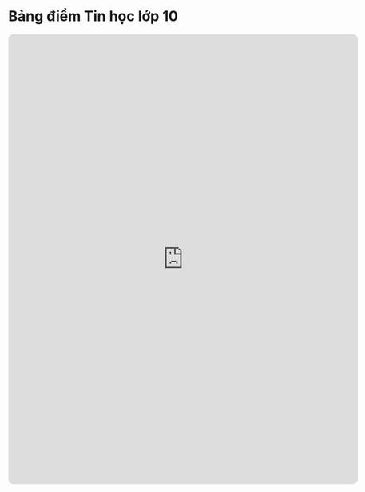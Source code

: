 # Bảng điểm Tin học lớp 10

<div>
    <iframe style="border-radius:10px; border: 0px;"
        src="https://script.google.com/macros/s/AKfycbxx-Zj66UnDUzmkRBlHCBWYYd6l5N8IVrD8GNoP7vKM9T9xZXWMkmoRrN1fLCrSLTGelw/exec"
        height="900px" width="700px" frameBorder=0></iframe>
</div>
